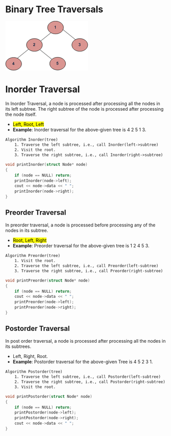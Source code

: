 # Binary Tree Traversals

![Binary Tree Traversal Example](/assets/images/Binary-Tree-Traversal.png)

# Inorder Traversal
In Inorder Traversal, a node is processed after processing all the nodes in its left subtree. The right subtree of the node is processed after processing the node itself.
- <mark class="hltr-yellow">Left, Root, Left</mark>
- **Example**: Inorder traversal for the above-given tree is 4 2 5 1 3.
```pseudocode
Algorithm Inorder(tree)
	1. Traverse the left subtree, i.e., call Inorder(left->subtree)
	2. Visit the root.
	3. Traverse the right subtree, i.e., call Inorder(right->subtree)
```

```cpp
void printInorder(struct Node* node)
{
    if (node == NULL) return;
    printInorder(node->left);
    cout << node->data << " ";
    printInorder(node->right);
}
```

## Preorder Traversal
In preorder traversal, a node is processed before processing any of the nodes in its subtree.
- <mark class="hltr-yellow">Root, Left, Right</mark>
- **Example**: Preorder traversal for the above-given tree is 1 2 4 5 3.
```pseudocode
Algorithm Preorder(tree)
	1. Visit the root.
	2. Traverse the left subtree, i.e., call Preorder(left-subtree)
	3. Traverse the right subtree, i.e., call Preorder(right-subtree)
```

```cpp
void printPreorder(struct Node* node)
{
    if (node == NULL) return;
    cout << node->data << " ";
    printPreorder(node->left); 
    printPreorder(node->right);
} 
```

## Postorder Traversal
In post order traversal, a node is processed after processing all the nodes in its subtrees.
- Left, Right, Root.
- **Example**: Postorder traversal for the above-given Tree is 4 5 2 3 1.
```pseudocode
Algorithm Postorder(tree)
    1. Traverse the left subtree, i.e., call Postorder(left-subtree)
    2. Traverse the right subtree, i.e., call Postorder(right-subtree)
    3. Visit the root.
```

```cpp
void printPostorder(struct Node* node)
{
    if (node == NULL) return;
    printPostorder(node->left);
    printPostorder(node->right);
    cout << node->data << " ";
}
```
